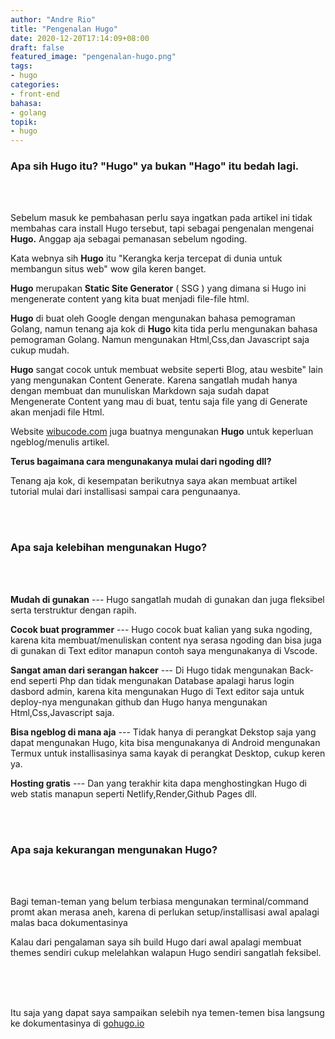 ```yaml
---
author: "Andre Rio"
title: "Pengenalan Hugo"
date: 2020-12-20T17:14:09+08:00
draft: false
featured_image: "pengenalan-hugo.png"
tags: 
- hugo
categories:
- front-end
bahasa:
- golang
topik:
- hugo
---
```


### Apa sih Hugo itu? **"Hugo"** ya bukan **"Hago"** itu bedah lagi.
\
<br/>

Sebelum masuk ke pembahasan perlu saya ingatkan pada artikel ini tidak membahas cara install Hugo tersebut, tapi sebagai pengenalan mengenai **Hugo.** Anggap aja sebagai pemanasan sebelum ngoding.

Kata webnya sih **Hugo** itu "Kerangka kerja tercepat di dunia untuk membangun situs web" wow gila keren banget.

**Hugo** merupakan **Static Site Generator** ( SSG ) yang dimana si Hugo ini mengenerate content yang kita buat menjadi file-file html.

**Hugo** di buat oleh Google dengan mengunakan bahasa pemograman Golang, namun tenang aja kok di **Hugo** kita tida perlu mengunakan bahasa pemograman Golang. Namun mengunakan Html,Css,dan Javascript saja cukup mudah.

**Hugo** sangat cocok untuk membuat website seperti Blog, atau wesbite" lain yang mengunakan Content Generate. Karena sangatlah mudah hanya dengan membuat dan munuliskan Markdown saja sudah dapat Mengenerate Content yang mau di buat, tentu saja file yang di Generate akan menjadi file Html.

Website [wibucode.com](https://wibucode.com) juga buatnya mengunakan **Hugo** untuk keperluan ngeblog/menulis artikel.

**Terus bagaimana cara mengunakanya mulai dari ngoding dll?**

Tenang aja kok, di kesempatan berikutnya saya akan membuat artikel tutorial mulai dari installisasi sampai cara pengunaanya.

\
<br/>

### Apa saja kelebihan mengunakan Hugo?
\
<br/>

**Mudah di gunakan**
--- Hugo sangatlah mudah di gunakan dan juga fleksibel serta terstruktur dengan rapih.

**Cocok buat programmer**
--- Hugo cocok buat kalian yang suka ngoding, karena kita membuat/menuliskan content nya serasa ngoding dan bisa juga di gunakan di Text editor manapun contoh saya mengunakanya di Vscode.

**Sangat aman dari serangan hakcer**
--- Di Hugo tidak mengunakan Back-end seperti Php dan tidak mengunakan Database apalagi harus login dasbord admin, karena kita mengunakan Hugo di Text editor saja untuk deploy-nya mengunakan github dan Hugo hanya mengunakan Html,Css,Javascript saja.

**Bisa ngeblog di mana aja**
--- Tidak hanya di perangkat Dekstop saja yang dapat mengunakan Hugo, kita bisa mengunakanya di Android mengunakan Termux untuk installisasinya sama kayak di perangkat Desktop, cukup keren ya.

**Hosting gratis**
--- Dan yang terakhir kita dapa menghostingkan Hugo di web statis manapun seperti Netlify,Render,Github Pages dll.

\
<br/>

### Apa saja kekurangan mengunakan Hugo?
\
<br/>

Bagi teman-teman yang belum terbiasa mengunakan terminal/command promt akan merasa aneh, karena di perlukan setup/installisasi awal apalagi malas baca dokumentasinya

Kalau dari pengalaman saya sih build Hugo dari awal apalagi membuat themes sendiri cukup melelahkan walapun Hugo sendiri sangatlah feksibel.

\
\
<br/>

Itu saja yang dapat saya sampaikan selebih nya temen-temen bisa langsung ke dokumentasinya di [gohugo.io](https://gohugo.io/)